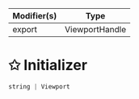 | Modifier(s)                            | Type                     |
|----------------------------------------|--------------------------|
| export | ViewportHandle |

# &#10025; Initializer

```ts
string | Viewport
```